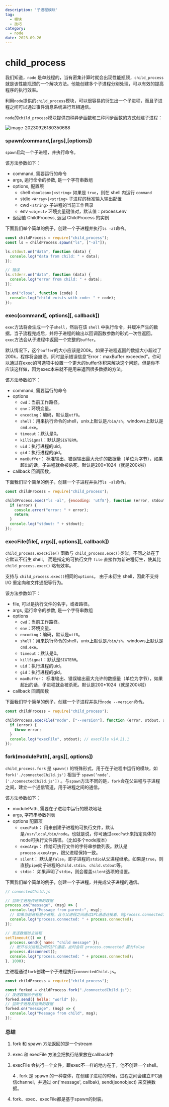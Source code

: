 ```yaml
---
description: '子进程模块'
tag:
  - 模块
  - 技巧
category:
  - node
date: 2023-09-26
---
```



# child_process

我们知道，`node` 是单线程的，当有密集计算时就会出现性能瓶颈，`child_process`就是该性能瓶颈的一个解决方法。他能创建多个子进程分别处理，可以有效的提高程序的执行效率。

利用`node`提供的`child_process`模块，可以很容易的衍生出一个子进程，而且子进程之间可以通过事件消息系统进行互相通信。

`node`的`child_process`模块提供四种异步函数和三种同步函数的方式创建子进程：

![image-20230926180350688](child_process.assets/image-20230926180350688.png)

### spawn(command,[args],[options])

`spawn`启动一个子进程，并执行命令。

该方法参数如下：

- command, 需要运行的命令
- args, 运行命令的参数, 是一个字符串数组
- options, 配置项
  - shell `<boolean>|<string>` 如果是 `true`，则在 shell 内运行 `command`
  - stdio `<Array>|<string>` 子进程的标准输入输出配置
  - cwd `<string>` 子进程的当前工作目录
  - env `<object>` 环境变量键值对，默认值：process.env
- 返回值 ChildProcess, 返回 ChildProcess 的实例

下面我们举个简单的例子，创建一个子进程并执行`ls -al`命令。

```js
const childProcess = require("child_process");
const ls = childProcess.spawn("ls", ["-al"]);

ls.stdout.on("data", function (data) {
  console.log("data from child: " + data);
});

// 错误
ls.stderr.on("data", function (data) {
  console.log("error from child: " + data);
});

ls.on("close", function (code) {
  console.log("child exists with code: " + code);
});
```



### exec(command[, options][, callback])

`exec`方法将会生成一个子`shell`，然后在该 `shell` 中执行命令，并缓冲产生的数据，当子流程完成后，并将子进程的输出以回调函数参数的形式一次性返回。`exec`方法会从子进程中返回一个完整的`buffer`。

默认情况下，这个`buffer`的大小应该是200k。如果子进程返回的数据大小超过了200k，程序将会崩溃，同时显示错误信息“Error：maxBuffer exceeded”。你可以通过在exec的可选项中设置一个更大的buffer体积来解决这个问题，但是你不应该这样做，因为exec本来就不是用来返回很多数据的方法。

该方法参数如下：

- command, 需要运行的命令
- options
  - `cwd`：当前工作路径。
  - `env`：环境变量。
  - `encoding`：编码，默认是`utf8`。
  - `shell`：用来执行命令的shell，unix上默认是`/bin/sh`，windows上默认是`cmd.exe`。
  - `timeout`：默认是0。
  - `killSignal`：默认是`SIGTERM`。
  - `uid`：执行进程的uid。
  - `gid`：执行进程的gid。
  - `maxBuffer`： 标准输出、错误输出最大允许的数据量（单位为字节），如果超出的话，子进程就会被杀死。默认是200*1024（就是200k啦）
- callback 回调函数，

下面我们举个简单的例子，创建一个子进程并执行`ls -al`命令。

```js
const childProcess = require("child_process");

childProcess.exec("ls -al", {encoding: 'utf8'}, function (error, stdout, stderr) {
  if (error) {
    console.error("error: " + error);
    return;
  }
  console.log("stdout: " + stdout);
});
```

### execFile(file[, args][, options][, callback])

`child_process.execFile()` 函数与 `child_process.exec()`类似，不同之处在于它默认不衍生 shell。 而是指定的可执行文件 `file` 直接作为新进程衍生，使其比 `child_process.exec()` 略有效率。

支持与 `child_process.exec()`相同的`options`。 由于未衍生 shell，因此不支持 I/O 重定向和文件通配等行为。

该方法参数如下：

- file, 可以是执行文件的名字，或者路径。
- args, 运行命令的参数, 是一个字符串数组
- options
  - `cwd`：当前工作路径。
  - `env`：环境变量。
  - `encoding`：编码，默认是`utf8`。
  - `shell`：用来执行命令的shell，unix上默认是`/bin/sh`，windows上默认是`cmd.exe`。
  - `timeout`：默认是0。
  - `killSignal`：默认是`SIGTERM`。
  - `uid`：执行进程的uid。
  - `gid`：执行进程的gid。
  - `maxBuffer`： 标准输出、错误输出最大允许的数据量（单位为字节），如果超出的话，子进程就会被杀死。默认是200*1024（就是200k啦）
- callback 回调函数

下面我们举个简单的例子，创建一个子进程并执行`node --version`命令。

```js
const childProcess = require("child_process");

childProcess.execFile("node", ["--version"], function (error, stdout, stderr) {
  if (error) {
    throw error;
  }
  console.log("execFile", stdout); // execFile v14.21.1
});
```

### fork(modulePath[, args][, options])

`child_process.fork` 是 `spawn()` 的特殊形式，用于在子进程中运行的模块，如 `fork('./connectedChild.js')` 相当于 `spawn(‘node’, ['./connectedChild.js'])` 。与`spawn`方法不同的是，`fork`会在父进程与子进程之间，建立一个通信管道，用于进程之间的通信。

该方法参数如下：

- modulePath, 需要在子进程中运行的模块地址
- args, 字符串参数列表
- options 配置项
  - `execPath`： 用来创建子进程的可执行文件，默认是`/usr/local/bin/node`。也就是说，你可通过`execPath`来指定具体的node可执行文件路径。（比如多个node版本）
  - `execArgv`： 传给可执行文件的字符串参数列表。默认是`process.execArgv`，跟父进程保持一致。
  - `silent`： 默认是`false`，即子进程的`stdio`从父进程继承。如果是`true`，则直接`pipe`向子进程的`child.stdin`、`child.stdout`等。
  - `stdio`： 如果声明了`stdio`，则会覆盖`silent`选项的设置。

下面我们举个简单的例子，创建一个子进程，并完成父子进程的通信。

```js
// connectedChild.js

// 监听主进程传递来的数据
process.on("message", (msg) => {
  console.log("Message from parent:", msg);
  // 如果当前进程是子进程，且与父进程之间通过IPC通道连接着，则process.connected为true
  console.log("process.connected: " + process.connected);
});

// 发送数据给主进程
setTimeout(() => {
  process.send({ name: "child message" });
  // 断开与父进程之间的IPC通道，此时会将 process.connected 置为false
  process.disconnect();
  console.log("process.connected: " + process.connected);
}, 1000);
```

主进程通过`fork`创建一个子进程执行`connectedChild.js`。

```js
const childProcess = require("child_process");

const forked = childProcess.fork("./connectedChild.js");
// 发送数据给子进程
forked.send({ hello: "world" });
// 监听子进程发送来的数据
forked.on("message", (msg) => {
  console.log("Message from child", msg);
});
```

### 总结

1. fork 和 spawn 方法返回的是一个stream
2. exec 和 execFile 方法会把执行结果放在callback中
3. execFile 会执行一个文件，跟exec不一样的地方在于，他不创建一个shell。

   4 . fork 是 spawn 的一种变体，在创建子进程的时候，进程之间会建立IPC通信channel，并通过 on('message', callbak), send(jsonobject) 来交换数据。

5. fork、exec、execFile都是基于spawn的封装。

